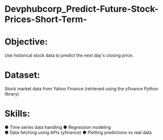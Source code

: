 # Devphubcorp_Predict-Future-Stock-Prices-Short-Term-
# Objective:   
Use historical stock data to predict the next day's closing price. 
# Dataset:   
Stock market data from Yahoo Finance (retrieved using the yfinance Python library)
# Skills:  
● Time series data handling 
● Regression modeling  
● Data fetching using APIs (yfinance) 
● Plotting predictions vs real data 
